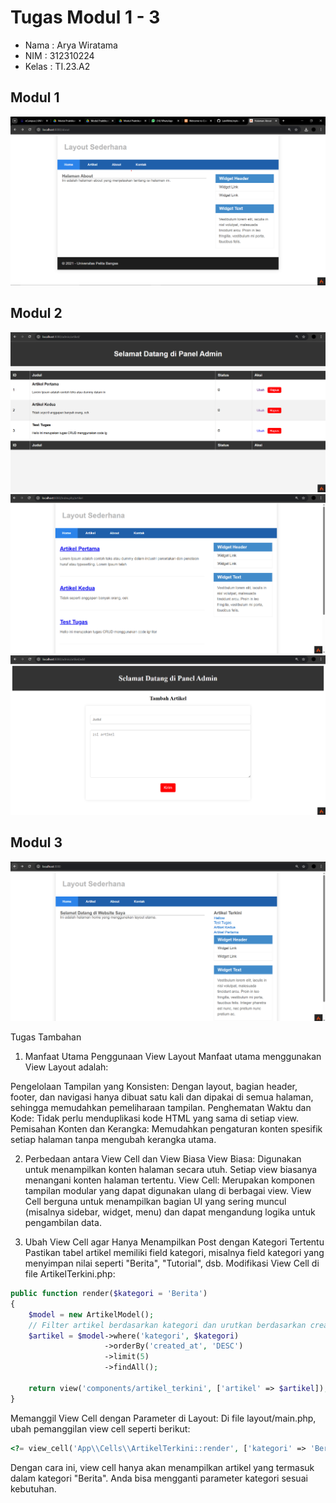 # Tugas Modul 1 - 3

- Nama  : Arya Wiratama
- NIM   : 312310224
- Kelas : TI.23.A2

## Modul 1
![modul](/ss/modul-1-hasil.png)


## Modul 2
![Modul2](/ss/modul-2-admin.png)
![modul2-2](/ss/modul-2-artikel-rev.png)
![modul-3](/ss/modul-2-add.png)

## Modul 3

![modul3](/ss/modul-3.png)

Tugas Tambahan


1. Manfaat Utama Penggunaan View Layout
Manfaat utama menggunakan View Layout adalah:

Pengelolaan Tampilan yang Konsisten: Dengan layout, bagian header, footer, dan navigasi hanya dibuat satu kali dan dipakai di semua halaman, sehingga memudahkan pemeliharaan tampilan.
Penghematan Waktu dan Kode: Tidak perlu menduplikasi kode HTML yang sama di setiap view.
Pemisahan Konten dan Kerangka: Memudahkan pengaturan konten spesifik setiap halaman tanpa mengubah kerangka utama.


2. Perbedaan antara View Cell dan View Biasa
View Biasa: Digunakan untuk menampilkan konten halaman secara utuh. Setiap view biasanya menangani konten halaman tertentu.
View Cell: Merupakan komponen tampilan modular yang dapat digunakan ulang di berbagai view. View Cell berguna untuk menampilkan bagian UI yang sering muncul (misalnya sidebar, widget, menu) dan dapat mengandung logika untuk pengambilan data.


3. Ubah View Cell agar Hanya Menampilkan Post dengan Kategori Tertentu
Pastikan tabel artikel memiliki field kategori, misalnya field kategori yang menyimpan nilai seperti "Berita", "Tutorial", dsb.
Modifikasi View Cell di file ArtikelTerkini.php:

```php
public function render($kategori = 'Berita')
{
    $model = new ArtikelModel();
    // Filter artikel berdasarkan kategori dan urutkan berdasarkan created_at
    $artikel = $model->where('kategori', $kategori)
                     ->orderBy('created_at', 'DESC')
                     ->limit(5)
                     ->findAll();
    
    return view('components/artikel_terkini', ['artikel' => $artikel]);
}

```
Memanggil View Cell dengan Parameter di Layout:
Di file layout/main.php, ubah pemanggilan view cell seperti berikut:
```php
<?= view_cell('App\\Cells\\ArtikelTerkini::render', ['kategori' => 'Berita']) ?>
```
Dengan cara ini, view cell hanya akan menampilkan artikel yang termasuk dalam kategori "Berita". Anda bisa mengganti parameter kategori sesuai kebutuhan.